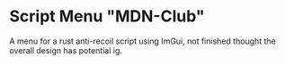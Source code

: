 # Script Menu "MDN-Club"
A menu for a rust anti-recoil script using ImGui, not finished thought the overall design has potential ig.

